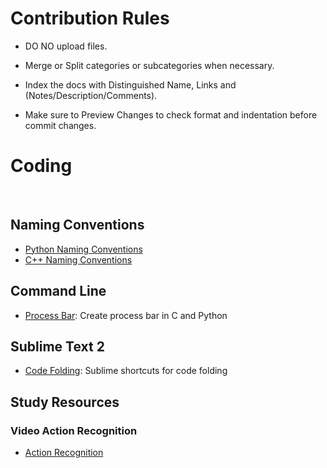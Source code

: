 # Contribution Rules

 * DO NO upload files.
 
 * Merge or Split categories or subcategories when necessary.
 
 * Index the docs with Distinguished Name, Links and (Notes/Description/Comments). 
 
 * Make sure to Preview Changes to check format and indentation before commit changes.


# Coding
  
## Naming Conventions
* [Python Naming Conventions](http://www.cnblogs.com/zhanglianbo/p/5664997.html)  
  
* [C++ Naming Conventions](http://www.cnblogs.com/ggjucheng/archive/2011/12/15/2289291.html)
   
## Command Line
 
* [Process Bar](http://www.cnblogs.com/demin7926/articles/3796536.html): Create process bar in C and Python
 
## Sublime Text 2
 
* [Code Folding](http://wesbos.com/sublime-text-code-folding/): Sublime shortcuts for code folding
   
## Study Resources

 ### Video Action Recognition

* [Action Recognition](https://github.com/jindongwang/activityrecognition)
    
    
